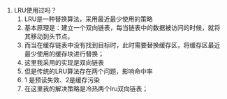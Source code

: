 1. LRU使用过吗？
   1. LRU是一种替换算法，采用最近最少使用的策略
   2. 基本原理是：建立一个双向链表，每当链表中的数据被访问的时候，就将其移动到头节点。
   3. 而当在缓存链表中没有找到目标时，此时需要替换缓存区，将缓存区最近最少使用的缓存块进行替换；
   4. 这里我采用的实现是双向链表
   5. 但是传统的LRU算法存在两个问题，影响命中率
   6. 1 是预读失效、2是缓存污染
   7. 在这里我的解决策略是冷热两个lru双向链表；